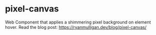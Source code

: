 # pixel-canvas

Web Component that applies a shimmering pixel background on element hover. Read the blog post: https://ryanmulligan.dev/blog/pixel-canvas/
